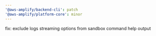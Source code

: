 ```yaml
---
'@aws-amplify/backend-cli': patch
'@aws-amplify/platform-core': minor
---
```


fix: exclude logs streaming options from sandbox command help output
